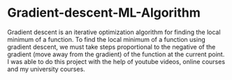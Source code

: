 # Gradient-descent-ML-Algorithm
Gradient descent is an iterative optimization algorithm for finding the local minimum of a function. To find the local minimum of a function using gradient descent, we must take steps proportional to the negative of the gradient (move away from the gradient) of the function at the current point.
I was able to do this project with the help of youtube videos, online courses and my university courses.

